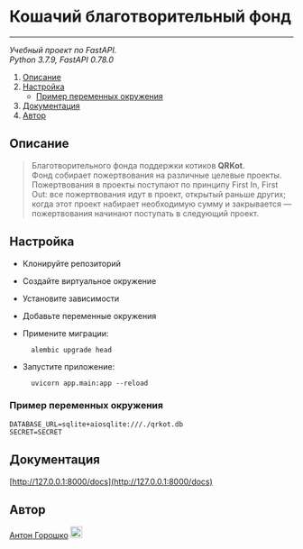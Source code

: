 # Кошачий благотворительный фонд

---

*Учебный проект по FastAPI.  
Python 3.7.9, FastAPI 0.78.0*

1. [Описание](#description)
2. [Настройка](#settings)
   * [Пример переменных окружения](#env)
3. [Документация](#docs)
4. [Автор](#author)

## Описание <a id="description"></a>

> Благотворительного фонда поддержки котиков **QRKot**.  
> Фонд собирает пожертвования на различные целевые проекты. Пожертвования 
> в проекты поступают по принципу First In, First Out: все пожертвования 
> идут в проект, открытый раньше других; когда этот проект набирает необходимую 
> сумму и закрывается — пожертвования начинают поступать в следующий проект.  

## Настройка <a id="settings"></a>

- Клонируйте репозиторий
- Создайте виртуальное окружение
- Установите зависимости
- Добавьте переменные окружения
- Примените миграции:
    
        alembic upgrade head

- Запустите приложение:

        uvicorn app.main:app --reload

### Пример переменных окружения <a id="env"></a>

    DATABASE_URL=sqlite+aiosqlite:///./qrkot.db
    SECRET=SECRET

## Документация <a id="docs"></a>

[http://127.0.0.1:8000/docs](http://127.0.0.1:8000/docs)

## Автор <a id="author"></a>

[Антон Горошко](https://github.com/4u3o) <a href='https://t.me/goroshko'><img width="21px" src="https://cdn.cdnlogo.com/logos/t/39/telegram.svg"></a>